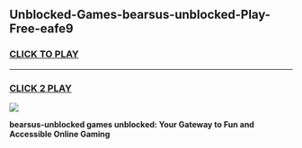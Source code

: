 
## Unblocked-Games-bearsus-unblocked-Play-Free-eafe9
<h3>
<a href="https://premium76.site?title=bearsus-unblocked&ref=19M">CLICK TO PLAY</a></h3>
<hr>

<h3>
<a href="https://premium76.site?title=bearsus-unblocked&ref=19M">CLICK 2 PLAY</a>
  
</h3>

<a href="https://premium76.site?title=bearsus-unblocked&ref=19M"><img src="https://clearcache.store/games.png"></a>


**bearsus-unblocked games unblocked: Your Gateway to Fun and Accessible Online Gaming**

